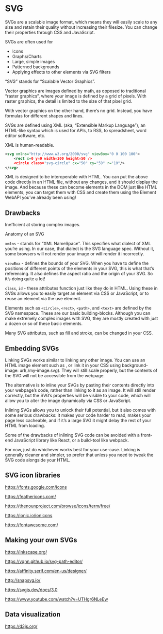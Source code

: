 # SVG

SVGs are a scalable image format, which means they will easily scale to any size and retain their quality without increasing their filesize. You can change their properties through CSS and JavaScript.

SVGs are often used for

- Icons
- Graphs/Charts
- Large, simple images
- Patterned backgrounds
- Applying effects to other elements via SVG filters

“SVG” stands for “Scalable Vector Graphics”. 

Vector graphics are images defined by math, as opposed to traditional “raster graphics”, where your image is defined by a grid of pixels. With raster graphics, the detail is limited to the size of that pixel grid.

With vector graphics on the other hand, there’s no grid. Instead, you have formulas for different shapes and lines.

SVGs are defined using XML (aka, “Extensible Markup Language”), an HTML-like syntax which is used for APIs, to RSS, to spreadsheet, word editor software, etc.

XML is human-readable.

```xml
<svg xmlns="http://www.w3.org/2000/svg" viewBox="0 0 100 100">
    <rect x=0 y=0 width=100 height=50 />
    <circle class="svg-circle" cx="50" cy="50" r="10"/>
</svg>
```

XML is designed to be interoperable with HTML. You can put the above code directly in an HTML file, without any changes, and it should display the image. And because these can become elements in the DOM just like HTML elements, you can target them with CSS and create them using the Element WebAPI you’ve already been using!

## Drawbacks

Inefficient at storing complex images.

Anatomy of an SVG

`xmlns` - stands for “XML NameSpace”. This specifies what dialect of XML you’re using. In our case, that dialect is the SVG language spec. Without it, some browsers will not render your image or will render it incorrectly.

`viewBox` - defines the bounds of your SVG. When you have to define the positions of different points of the elements in your SVG, this is what that’s referencing. It also defines the aspect ratio and the origin of your SVG. So it’s doing quite a lot!

`class`, `id` - these attributes function just like they do in HTML. Using these in SVGs allows you to easily target an element via CSS or JavaScript, or to reuse an element via the use element.

Elements such as `<circle>`, `<rect>`, `<path>`, and `<text>` are defined by the SVG namespace. These are our basic building-blocks. Although you can make extremely complex images with SVG, they are mostly created with just a dozen or so of these basic elements. 

Many SVG attributes, such as fill and stroke, can be changed in your CSS.

## Embedding SVGs

Linking SVGs works similar to linking any other image. You can use an HTML image element such as <img>, or link it in your CSS using background-image: url(./my-image.svg). They will still scale properly, but the contents of the SVG will not be accessible from the webpage.

The alternative is to inline your SVGs by pasting their contents directly into your webpage’s code, rather than linking to it as an image. It will still render correctly, but the SVG’s properties will be visible to your code, which will allow you to alter the image dynamically via CSS or JavaScript.

Inlining SVGs allows you to unlock their full potential, but it also comes with some serious drawbacks: it makes your code harder to read, makes your page less cacheable, and if it’s a large SVG it might delay the rest of your HTML from loading.

Some of the drawbacks of inlining SVG code can be avoided with a front-end JavaScript library like React, or a build-tool like webpack.

For now, just do whichever works best for your use-case. Linking is generally cleaner and simpler, so prefer that unless you need to tweak the SVG code alongside your HTML.

## SVG icon libraries

<https://fonts.google.com/icons>

<https://feathericons.com/>

<https://thenounproject.com/browse/icons/term/free/>

<https://ionic.io/ionicons>

<https://fontawesome.com/>

## Making your own SVGs

<https://inkscape.org/>

<https://yqnn.github.io/svg-path-editor/>

<https://affinity.serif.com/en-us/designer/>

<http://snapsvg.io/>

<https://svgjs.dev/docs/3.0>

<https://www.youtube.com/watch?v=UTHgr6NLeEw>

## Data visualization

<https://d3js.org/>

